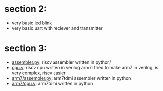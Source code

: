 # section 2: 
 - very basic led blink
 - very basic uart with reciever and transmitter 
# section 3:
 - [assembler.py](section3/assembler.py): riscv assembler written in python/
 - [cpu.v](section3/cpu.v): riscv cpu written in verilog
arm7:
 tried to make arm7 in verilog, is very complex, riscv easier
 - [arm7/assembler.py](section3/arm7/assembler.py): arm7tdmi assembler written in python
 - [arm7/cpu.v](section3/arm7/cpu.v): arm7tdmi written in python
